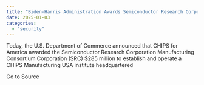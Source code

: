 ```yaml
---
title: "Biden-Harris Administration Awards Semiconductor Research Corporation Manufacturing Consortium Corporation $285M for New CHIPS Manufacturing USA Institute for Digital Twins, Headquartered in North Carolina"
date: 2025-01-03
categories: 
  - "security"
---
```


Today, the U.S. Department of Commerce announced that CHIPS for America awarded the Semiconductor Research Corporation Manufacturing Consortium Corporation (SRC) $285 million to establish and operate a CHIPS Manufacturing USA institute headquartered

Go to Source
